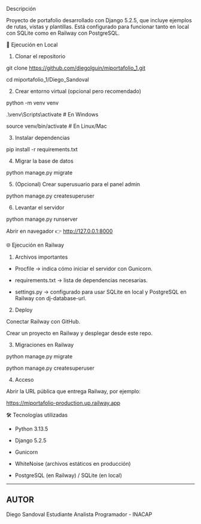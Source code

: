 Descripción 

Proyecto de portafolio desarrollado con Django 5.2.5, que incluye ejemplos de rutas, vistas y plantillas. Está configurado para funcionar tanto en local con SQLite como en Railway con PostgreSQL. 

🚀 Ejecución en Local 

1. Clonar el repositorio 

git clone https://github.com/diegolguin/miportafolio_1.git 

cd miportafolio_1/Diego_Sandoval 

2. Crear entorno virtual (opcional pero recomendado) 

python -m venv venv 

.\venv\Scripts\activate   # En Windows 

source venv/bin/activate  # En Linux/Mac 

3. Instalar dependencias 

pip install -r requirements.txt 

4. Migrar la base de datos 

python manage.py migrate 

5. (Opcional) Crear superusuario para el panel admin 

python manage.py createsuperuser 

6. Levantar el servidor 

python manage.py runserver 

Abrir en navegador 👉 http://127.0.0.1:8000 

🌐 Ejecución en Railway 

1. Archivos importantes 

- Procfile → indica cómo iniciar el servidor con Gunicorn. 

- requirements.txt → lista de dependencias necesarias. 

- settings.py → configurado para usar SQLite en local y PostgreSQL en Railway con dj-database-url. 

2. Deploy 

Conectar Railway con GitHub. 

Crear un proyecto en Railway y desplegar desde este repo. 

3. Migraciones en Railway 

python manage.py migrate 

python manage.py createsuperuser 

4. Acceso 

Abrir la URL pública que entrega Railway, por ejemplo: 

https://miportafolio-production.up.railway.app 

🛠 Tecnologías utilizadas 

- Python 3.13.5 

- Django 5.2.5 

- Gunicorn 

- WhiteNoise (archivos estáticos en producción) 

- PostgreSQL (en Railway) / SQLite (en local) 

-------------------------------------------------------------
AUTOR
-------------------------------------------------------------
Diego Sandoval
Estudiante Analista Programador - INACAP
